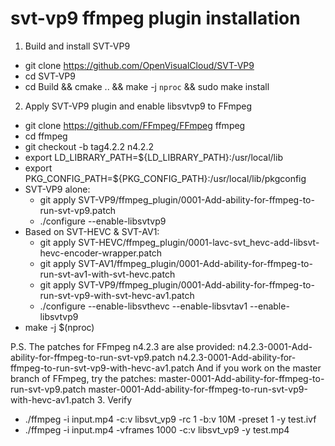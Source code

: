 # svt-vp9 ffmpeg plugin installation

1. Build and install SVT-VP9
- git clone https://github.com/OpenVisualCloud/SVT-VP9
- cd SVT-VP9
- cd Build && cmake .. && make -j `nproc` && sudo make install

2. Apply SVT-VP9 plugin and enable libsvtvp9 to FFmpeg
- git clone https://github.com/FFmpeg/FFmpeg ffmpeg
- cd ffmpeg
- git checkout -b tag4.2.2 n4.2.2
- export LD_LIBRARY_PATH=${LD_LIBRARY_PATH}:/usr/local/lib
- export PKG_CONFIG_PATH=${PKG_CONFIG_PATH}:/usr/local/lib/pkgconfig
- SVT-VP9 alone:
   - git apply SVT-VP9/ffmpeg_plugin/0001-Add-ability-for-ffmpeg-to-run-svt-vp9.patch
   - ./configure --enable-libsvtvp9
- Based on SVT-HEVC & SVT-AV1:
   - git apply SVT-HEVC/ffmpeg_plugin/0001-lavc-svt_hevc-add-libsvt-hevc-encoder-wrapper.patch
   - git apply SVT-AV1/ffmpeg_plugin/0001-Add-ability-for-ffmpeg-to-run-svt-av1-with-svt-hevc.patch
   - git apply SVT-VP9/ffmpeg_plugin/0001-Add-ability-for-ffmpeg-to-run-svt-vp9-with-svt-hevc-av1.patch
   - ./configure --enable-libsvthevc --enable-libsvtav1 --enable-libsvtvp9
- make -j $(nproc)

P.S. The patches for FFmpeg n4.2.3 are alse provided:
       n4.2.3-0001-Add-ability-for-ffmpeg-to-run-svt-vp9.patch
       n4.2.3-0001-Add-ability-for-ffmpeg-to-run-svt-vp9-with-hevc-av1.patch
     And if you work on the master branch of FFmpeg, try the patches:
       master-0001-Add-ability-for-ffmpeg-to-run-svt-vp9.patch 
       master-0001-Add-ability-for-ffmpeg-to-run-svt-vp9-with-hevc-av1.patch
3. Verify
- ./ffmpeg  -i input.mp4 -c:v libsvt_vp9 -rc 1 -b:v 10M -preset 1  -y test.ivf
- ./ffmpeg  -i input.mp4 -vframes 1000 -c:v libsvt_vp9 -y test.mp4
